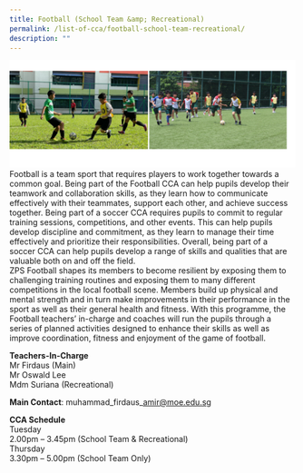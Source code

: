 ```yaml
---
title: Football (School Team &amp; Recreational)
permalink: /list-of-cca/football-school-team-recreational/
description: ""
---
```

![](/images/CCAs/cca-%20soccer%202023%20new.png)
Football is a team sport that requires players to work together towards a common goal. Being part of the Football CCA can help pupils develop their teamwork and collaboration skills, as they learn how to communicate effectively with their teammates, support each other, and achieve success together. Being part of a soccer CCA requires pupils to commit to regular training sessions, competitions, and other events. This can help pupils develop discipline and commitment, as they learn to manage their time effectively and prioritize their responsibilities. Overall, being part of a soccer CCA can help pupils develop a range of skills and qualities that are valuable both on and off the field.
<br>ZPS Football shapes its members to become resilient by exposing them to challenging training routines and exposing them to many different competitions in the local football scene. Members build up physical and mental strength and in turn make improvements in their performance in the sport as well as their general health and fitness. With this programme, the Football teachers’ in-charge and coaches will run the pupils through a series of planned activities designed to enhance their skills as well as improve coordination, fitness and enjoyment of the game of football.


**Teachers-In-Charge**
<br>Mr Firdaus (Main)
<br>Mr Oswald Lee
<br>Mdm Suriana (Recreational)

**Main Contact**: muhammad\_firdaus\_amir@moe.edu.sg

**CCA Schedule**
<br>Tuesday
<br>2.00pm – 3.45pm (School Team &amp; Recreational)
<br>Thursday
<br>3.30pm – 5.00pm (School Team Only)